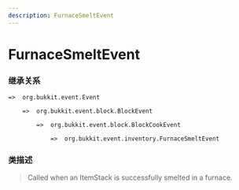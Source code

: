 ```yaml
---
description: FurnaceSmeltEvent
---
```


# FurnaceSmeltEvent

### 继承关系

    =>  org.bukkit.event.Event

        =>  org.bukkit.event.block.BlockEvent

            =>  org.bukkit.event.block.BlockCookEvent

                =>  org.bukkit.event.inventory.FurnaceSmeltEvent

### 类描述

> Called when an ItemStack is successfully smelted in a furnace.